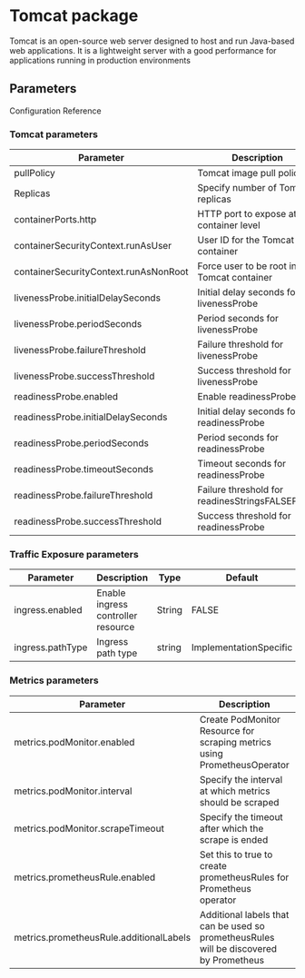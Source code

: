 # Tomcat package

Tomcat is an open-source web server designed to host and run Java-based web applications. It is a lightweight server with a good performance for applications running in production environments

## Parameters
Configuration Reference

### Tomcat parameters

|Parameter|Description|Type|Default|
|---------|-----------|----|-------|
|pullPolicy|Tomcat image pull policy|String|IfNotPresent| 
|Replicas|Specify number of Tomcat replicas|integer|1|
|containerPorts.http|HTTP port to expose at container level|integer|8080|
|containerSecurityContext.runAsUser|User ID for the Tomcat container|integer|1001|
|containerSecurityContext.runAsNonRoot|Force user to be root in Tomcat container|String|TRUE|
|livenessProbe.initialDelaySeconds|Initial delay seconds for livenessProbe|integer|120|
|livenessProbe.periodSeconds|Period seconds for livenessProbe|integer|10|
|livenessProbe.failureThreshold|Failure threshold for livenessProbe|integer|5|
|livenessProbe.successThreshold|Success threshold for livenessProbe|integer|1|
|readinessProbe.enabled|Enable readinessProbe|String|TRUE|
|readinessProbe.initialDelaySeconds|Initial delay seconds for readinessProbe|integer|30|
|readinessProbe.periodSeconds|Period seconds for readinessProbe|integer|5|
|readinessProbe.timeoutSeconds|Timeout seconds for readinessProbe|integer|3|
|readinessProbe.failureThreshold|Failure threshold for readinesStringsFALSEProbe|integer|3|
|readinessProbe.successThreshold|Success threshold for readinessProbe|integer|1|

### Traffic Exposure parameters

|Parameter|Description|Type|Default|
|---------|-----------|----|-------|
|ingress.enabled|Enable ingress controller resource|String|FALSE
|ingress.pathType|Ingress path type|string|ImplementationSpecific|

### Metrics parameters
|Parameter|Description|Type|Default|
|---------|-----------|----|-------|
|metrics.podMonitor.enabled|Create PodMonitor Resource for scraping metrics using PrometheusOperator|String|FALSE|
|metrics.podMonitor.interval|Specify the interval at which metrics should be scraped|integer|30s|
|metrics.podMonitor.scrapeTimeout|Specify the timeout after which the scrape is ended|integer|30s|
|metrics.prometheusRule.enabled|Set this to true to create prometheusRules for Prometheus operator|String|FALSE|
|metrics.prometheusRule.additionalLabels|Additional labels that can be used so prometheusRules will be discovered by Prometheus|String|{}|
